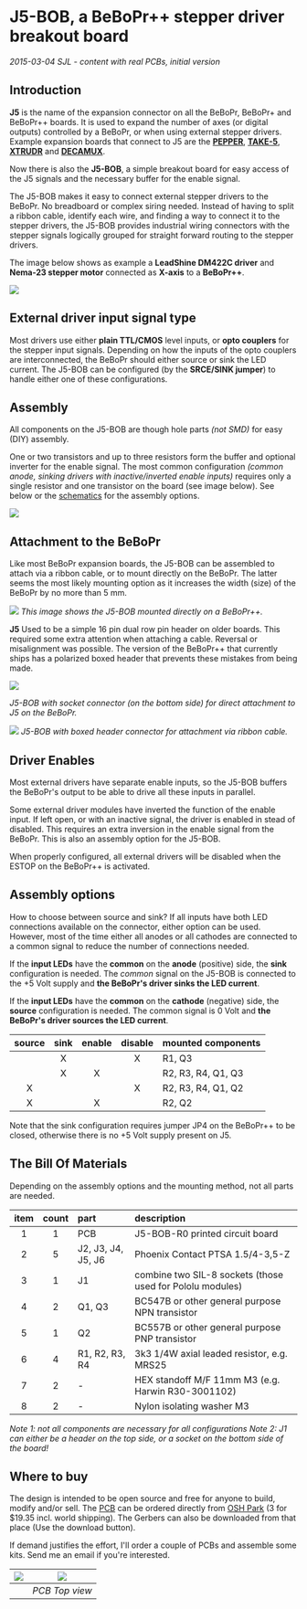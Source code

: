 # J5-BOB, a BeBoPr++ stepper driver breakout board

*2015-03-04 SJL - content with real PCBs, initial version*
## Introduction

**J5** is the name of the expansion connector on all the BeBoPr, BeBoPr+ and BeBoPr++ boards. It is used to expand the number of axes (or digital outputs) controlled by a BeBoPr, or when using external stepper drivers. Example expansion boards that connect to J5 are the [**PEPPER**](https://github.com/modmaker/BeBoPr-plus-plus/wiki/PEPPER-Intro), [**TAKE-5**](https://github.com/modmaker/TAKE-5), [**XTRUDR**](https://github.com/modmaker/XTRUDR) and [**DECAMUX**](https://github.com/modmaker/DECAMUX).

Now there is also the **J5-BOB**, a simple breakout board for easy access of the J5 signals and the necessary buffer for the enable signal.

The J5-BOB makes it easy to connect external stepper drivers to the BeBoPr. No breadboard or complex siring needed. Instead of having to split a ribbon cable, identify each wire, and finding a way to connect it to the stepper drivers, the J5-BOB provides industrial wiring connectors with the stepper signals logically grouped for straight forward routing to the stepper drivers.

The image below shows as example a **LeadShine DM422C driver** and **Nema-23 stepper motor** connected as **X-axis** to a **BeBoPr++**.

![](http://imageshack.com/a/img661/9599/fEKKi3.jpg)

## External driver input signal type

Most drivers use either **plain TTL/CMOS** level inputs, or **opto couplers** for the stepper input signals. Depending on how the inputs of the opto couplers are interconnected, the BeBoPr should either source or sink the LED current. The J5-BOB can be configured (by the **SRCE/SINK jumper**) to handle either one of these configurations.

## Assembly

All components on the J5-BOB are though hole parts *(not SMD)* for easy (DIY) assembly.

One or two transistors and up to three resistors form the buffer and optional inverter for the enable signal. The most common configuration *(common anode, sinking drivers with inactive/inverted enable inputs)* requires only a single resistor and one transistor on the board (see image below). See below or the [schematics](https://github.com/modmaker/J5-BOB/tree/master/doc) for the assembly options.

![](http://imageshack.com/a/img673/4877/45wZPE.jpg)

## Attachment to the BeBoPr

Like most BeBoPr expansion boards, the J5-BOB can be assembled to attach via a ribbon cable, or to mount directly on the BeBoPr. The latter seems the most likely mounting option as it increases the width (size) of the BeBoPr by no more than 5 mm.

![](http://imageshack.com/a/img538/7312/XLVr7Y.jpg)
*This image shows the J5-BOB mounted directly on a BeBoPr++.*

**J5** Used to be a simple 16 pin dual row pin header on older boards. This required some extra attention when attaching a cable. Reversal or misalignment was possible. The version of the BeBoPr++ that currently ships has a polarized boxed header that prevents these mistakes from being made.

![](http://imagizer.imageshack.us/v2/640x480q90/901/CvXVNr.png)

*J5-BOB with socket connector (on the bottom side) for direct attachment to J5 on the BeBoPr.*

![](http://imagizer.imageshack.us/v2/640x480q90/538/YOj9js.png)
*J5-BOB with boxed header connector for attachment via ribbon cable.*

## Driver Enables

Most external drivers have separate enable inputs, so the J5-BOB buffers the BeBoPr's output to be able to drive all these inputs in parallel.

Some external driver modules have inverted the function of the enable input. If left open, or with an inactive signal, the driver is enabled in stead of disabled. This requires an extra inversion in the enable signal from the BeBoPr. This is also an assembly option for the J5-BOB.

When properly configured, all external drivers will be disabled when the ESTOP on the BeBoPr++ is activated.

## Assembly options

How to choose between source and sink? If all inputs have both LED connections available on the connector, either option can be used. However, most of the time either all anodes or all cathodes are connected to a common signal to reduce the number of connections needed.

If the **input LEDs** have the **common** on the **anode** (positive) side, the **sink** configuration is needed. The *common* signal on the J5-BOB is connected to the +5 Volt supply and **the BeBoPr's driver sinks the LED current**.

If the **input LEDs** have the **common** on the **cathode** (negative) side, the **source** configuration is needed. The common signal is 0 Volt and **the BeBoPr's driver sources the LED current**.

| source | sink | enable | disable | mounted components |
|:--:|:--:|:--:|:--:|:--|
|   | X |   | X | R1, Q3 |
|   | X | X |   | R2, R3, R4, Q1, Q3 |
| X |   |   | X | R2, R3, R4, Q1, Q2 |
| X |   | X |   | R2, Q2 |

Note that the sink configuration requires jumper JP4 on the BeBoPr++ to be closed, otherwise there is no +5 Volt supply present on J5.

## The Bill Of Materials

Depending on the assembly options and the mounting method, not all parts are needed.

| item | count | part | description |
|:----:|:-----:|:----------|:-----------------|
| 1 | 1 | PCB | J5-BOB-R0 printed circuit board |
| 2 | 5 | J2, J3, J4, J5, J6 | Phoenix Contact PTSA 1.5/4-3,5-Z |
| 3 | 1 | J1  | combine two SIL-8 sockets (those used for Pololu modules) |
| 4 | 2 | Q1, Q3 | BC547B or other general purpose NPN transistor |
| 5 | 1 | Q2 | BC557B or other general purpose PNP transistor |
| 6 | 4 | R1, R2, R3, R4 | 3k3 1/4W axial leaded resistor, e.g. MRS25 |
| 7 | 2 | - | HEX standoff M/F 11mm M3 (e.g. Harwin R30-3001102)| 
| 8 | 2 | - | Nylon isolating washer M3 | 

*Note 1: not all components are necessary for all configurations*
*Note 2: J1 can either be a header on the top side, or a socket on the bottom side of the board!*

## Where to buy

The design is intended to be open source and free for anyone to build, modify and/or sell. The [PCB](https://oshpark.com/shared_projects/GzRHdh6A) can be ordered directly from [OSH Park](https://oshpark.com/shared_projects/GzRHdh6A) (3 for $19.35 incl. world shipping). The Gerbers can also be downloaded from that place (Use the download button).

If demand justifies the effort, I'll order a couple of PCBs and assemble some kits. Send me an email if you're interested.

|![](http://www.oshwa.org/wp-content/uploads/2014/03/oshw-logo-100-px.png)|![](http://imageshack.com/a/img913/8575/OcYMJB.png)|
|:-:|:-:|
||*PCB Top view*|
